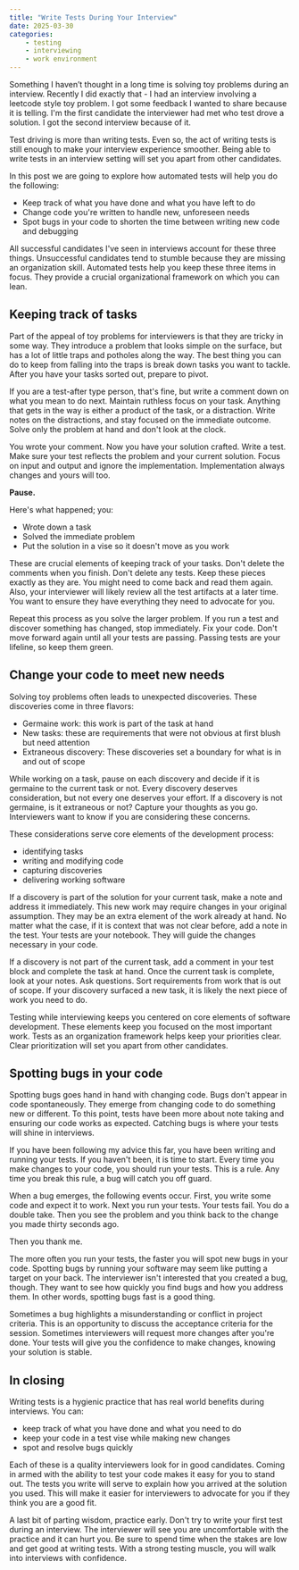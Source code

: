 ```yaml
---
title: "Write Tests During Your Interview"
date: 2025-03-30
categories:
    - testing
    - interviewing
    - work environment
---
```

Something I haven’t thought in a long time is solving toy problems during an interview. Recently I did exactly that - I had an interview involving a leetcode style toy problem. I got some feedback I wanted to share because it is telling. I'm the first candidate the interviewer had met who test drove a solution. I got the second interview because of it.

Test driving is more than writing tests. Even so, the act of writing tests is still enough to make your interview experience smoother. Being able to write tests in an interview setting will set you apart from other candidates.

In this post we are going to explore how automated tests will help you do the following:

- Keep track of what you have done and what you have left to do
- Change code you're written to handle new, unforeseen needs
- Spot bugs in your code to shorten the time between writing new code and debugging

All successful candidates I've seen in interviews account for these three things. Unsuccessful candidates tend to stumble because they are missing an organization skill. Automated tests help you keep these three items in focus. They provide a crucial organizational framework on which you can lean.

## Keeping track of tasks

Part of the appeal of toy problems for interviewers is that they are tricky in some way. They introduce a problem that looks simple on the surface, but has a lot of little traps and potholes along the way. The best thing you can do to keep from falling into the traps is break down tasks you want to tackle. After you have your tasks sorted out, prepare to pivot.

If you are a test-after type person, that's fine, but write a comment down on what you mean to do next. Maintain ruthless focus on your task. Anything that gets in the way is either a product of the task, or a distraction. Write notes on the distractions, and stay focused on the immediate outcome. Solve only the problem at hand and don't look at the clock.

You wrote your comment. Now you have your solution crafted. Write a test. Make sure your test reflects the problem and your current solution. Focus on input and output and ignore the implementation. Implementation always changes and yours will too.

**Pause.**

Here's what happened; you:

- Wrote down a task
- Solved the immediate problem
- Put the solution in a vise so it doesn't move as you work

These are crucial elements of keeping track of your tasks. Don't delete the comments when you finish. Don't delete any tests. Keep these pieces exactly as they are. You might need to come back and read them again. Also, your interviewer will likely review all the test artifacts at a later time. You want to ensure they have everything they need to advocate for you.

Repeat this process as you solve the larger problem. If you run a test and discover something has changed, stop immediately. Fix your code. Don't move forward again until all your tests are passing. Passing tests are your lifeline, so keep them green.

## Change your code to meet new needs

Solving toy problems often leads to unexpected discoveries. These discoveries come in three flavors:

- Germaine work: this work is part of the task at hand
- New tasks: these are requirements that were not obvious at first blush but need attention
- Extraneous discovery: These discoveries set a boundary for what is in and out of scope

While working on a task, pause on each discovery and decide if it is germaine to the current task or not. Every discovery deserves consideration, but not every one deserves your effort. If a discovery is not germaine, is it extraneous or not? Capture your thoughts as you go. Interviewers want to know if you are considering these concerns.

These considerations serve core elements of the development process:

- identifying tasks
- writing and modifying code
- capturing discoveries
- delivering working software

If a discovery is part of the solution for your current task, make a note and address it immediately. This new work may require changes in your original assumption. They may be an extra element of the work already at hand. No matter what the case, if it is context that was not clear before, add a note in the test. Your tests are your notebook. They will guide the changes necessary in your code.

If a discovery is not part of the current task, add a comment in your test block and complete the task at hand. Once the current task is complete, look at your notes. Ask questions. Sort requirements from work that is out of scope. If your discovery surfaced a new task, it is likely the next piece of work you need to do.

Testing while interviewing keeps you centered on core elements of software development. These elements keep you focused on the most important work. Tests as an organization framework helps keep your priorities clear. Clear prioritization will set you apart from other candidates.

## Spotting bugs in your code

Spotting bugs goes hand in hand with changing code. Bugs don't appear in code spontaneously. They emerge from changing code to do something new or different. To this point, tests have been more about note taking and ensuring our code works as expected. Catching bugs is where your tests will shine in interviews.

If you have been following my advice this far, you have been writing and running your tests. If you haven't been, it is time to start. Every time you make changes to your code, you should run your tests. This is a rule. Any time you break this rule, a bug will catch you off guard.

When a bug emerges, the following events occur. First, you write some code and expect it to work. Next you run your tests. Your tests fail. You do a double take. Then you see the problem and you think back to the change you made thirty seconds ago.

Then you thank me.

The more often you run your tests, the faster you will spot new bugs in your code. Spotting bugs by running your software may seem like putting a target on your back. The interviewer isn't interested that you created a bug, though. They want to see how quickly you find bugs and how you address them. In other words, spotting bugs fast is a good thing.

Sometimes a bug highlights a misunderstanding or conflict in project criteria. This is an opportunity to discuss the acceptance criteria for the session. Sometimes interviewers will request more changes after you're done. Your tests will give you the confidence to make changes, knowing your solution is stable.

## In closing

Writing tests is a hygienic practice that has real world benefits during interviews. You can:

- keep track of what you have done and what you need to do
- keep your code in a test vise while making new changes
- spot and resolve bugs quickly

Each of these is a quality interviewers look for in good candidates. Coming in armed with the ability to test your code makes it easy for you to stand out. The tests you write will serve to explain how you arrived at the solution you used. This will make it easier for interviewers to advocate for you if they think you are a good fit.

A last bit of parting wisdom, practice early. Don't try to write your first test during an interview. The interviewer will see you are uncomfortable with the practice and it can hurt you. Be sure to spend time when the stakes are low and get good at writing tests. With a strong testing muscle, you will walk into interviews with confidence. 
